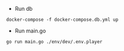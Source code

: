 

* Run db
```
docker-compose -f docker-compose.db.yml up
```


* Run main.go
```
go run main.go ./env/dev/.env.player
```